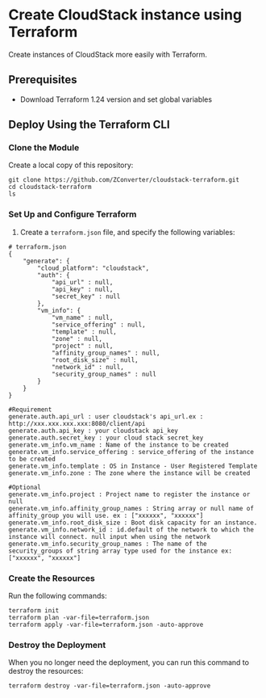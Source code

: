 # Create CloudStack instance using Terraform

Create instances of CloudStack more easily with Terraform.

## Prerequisites

- Download Terraform 1.24 version and set global variables

## Deploy Using the Terraform CLI

### Clone the Module
Create a local copy of this repository:

    git clone https://github.com/ZConverter/cloudstack-terraform.git
    cd cloudstack-terraform
    ls

### Set Up and Configure Terraform

1. Create a `terraform.json` file, and specify the following variables:

```
# terraform.json
{
	"generate": {
		"cloud_platform": "cloudstack",
		"auth": {
			"api_url" : null,
			"api_key" : null,
			"secret_key" : null
		},
		"vm_info": {
			"vm_name" : null,
			"service_offering" : null,
			"template" : null,
			"zone" : null,
			"project" : null,
			"affinity_group_names" : null,
			"root_disk_size" : null,
			"network_id" : null,
			"security_group_names" : null
		}
	}
}

#Requirement
generate.auth.api_url : user cloudstack's api_url.ex : http://xxx.xxx.xxx.xxx:8080/client/api
generate.auth.api_key : your cloudstack api_key
generate.auth.secret_key : your cloud stack secret_key
generate.vm_info.vm_name : Name of the instance to be created
generate.vm_info.service_offering : service_offering of the instance to be created
generate.vm_info.template : OS in Instance - User Registered Template
generate.vm_info.zone : The zone where the instance will be created

#Optional
generate.vm_info.project : Project name to register the instance or null
generate.vm_info.affinity_group_names : String array or null name of affinity_group you will use. ex : ["xxxxxx", "xxxxxx"]
generate.vm_info.root_disk_size : Boot disk capacity for an instance.
generate.vm_info.network_id : id.default of the network to which the instance will connect. null input when using the network
generate.vm_info.security_group_names : The name of the security_groups of string array type used for the instance ex: ["xxxxxx", "xxxxxx"]

````

### Create the Resources
Run the following commands:

    terraform init
    terraform plan -var-file=terraform.json
    terraform apply -var-file=terraform.json -auto-approve

### Destroy the Deployment
When you no longer need the deployment, you can run this command to destroy the resources:

    terraform destroy -var-file=terraform.json -auto-approve
